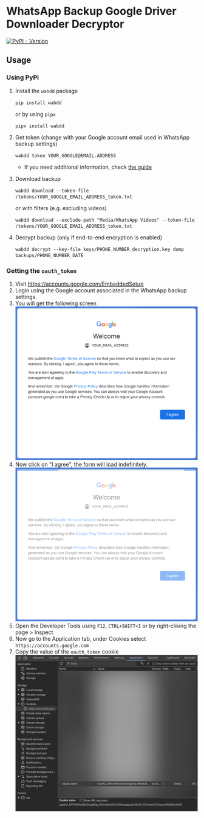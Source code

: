 # WhatsApp Backup Google Driver Downloader Decryptor

[![PyPI - Version](https://img.shields.io/pypi/v/wabdd?color=green)](https://pypi.org/project/wabdd)

## Usage

### Using PyPi

1. Install the `wabdd` package

    ```shell
    pip install wabdd
    ```

    or by using `pipx`

    ```shell
    pipx install wabdd
    ```

2. Get token (change with your Google account email used in WhatsApp backup settings)

    ```shell
    wabdd token YOUR_GOOGLE@EMAIL.ADDRESS
    ```

    - If you need additional information, check [the guide](#getting-the-oauth_token)

3. Download backup

    ```shell
    wabdd download --token-file /tokens/YOUR_GOOGLE_EMAIL_ADDRESS_token.txt
    ```

    or with filters (e.g. excluding videos)

    ```shell
    wabdd download --exclude-path "Media/WhatsApp Videos" --token-file /tokens/YOUR_GOOGLE_EMAIL_ADDRESS_token.txt

4. Decrypt backup (only if end-to-end encryption is enabled)

    ```shell
    wabdd decrypt --key-file keys/PHONE_NUMBER_decryption.key dump backups/PHONE_NUMBER_DATE
    ```

### Getting the `oauth_token`

1. Visit <https://accounts.google.com/EmbeddedSetup>
2. Login using the Google account associated in the WhatsApp backup settings.
3. You will get the following screen
![OAuth Step 1](.github/assets/oauth_token_step1.png)
4. Now click on "I agree", the form will load indefinitely.
![OAuth Step 2](.github/assets/oauth_token_step2.png)
5. Open the Developer Tools using `F12`, `CTRL+SHIFT+I` or by right-cliking the page > Inspect
6. Now go to the Application tab, under Cookies select `https://accounts.google.com`
7. Copy the value of the `oauth_token` cookie
![OAuth Step 3](.github/assets/oauth_token_step3.png)

<!-- ### Prerequisites (only for poetry and docker)

1. Clone repository

    ```shell
    git clone https://github.com/giacomoferretti/whatsapp-backup-downloader-decryptor
    ```

2. Write down your backup decryption key
   - RECOMMENDED: create a folder named `keys` and store your key there

### Using Poetry

1. Install dependencies

    ```shell
    poetry install
    ```

2. Get token

    ```shell
    poetry run wabdd token YOUR_GOOGLE@EMAIL.ADDRESS
    ```

3. Download backup

    ```shell
    poetry run wabdd download --token-file /tokens/YOUR_GOOGLE_EMAIL_ADDRESS_token.txt
    ```

4. Decrypt backup

    ```shell
    poetry run wabdd decrypt --key-file keys/PHONE_NUMBER_decryption.key dump backups/PHONE_NUMBER_DATE
    ```

### Using Docker

1. Build docker image

    ```shell
    docker build . -t wabdd:0.1.3
    ```

2. Get token

    ```shell
    docker run -it --rm --user $(id -u):$(id -g) -v $(pwd)/tokens:/tokens wabdd:0.1.3 token YOUR_GOOGLE@EMAIL.ADDRESS
    ```

3. Download backup

    ```shell
    docker run -it --rm --user $(id -u):$(id -g) -v $(pwd)/backups:/backups -v $(pwd)/tokens:/tokens wabdd:0.1.3 download --token-file /tokens/YOUR_GOOGLE_EMAIL_ADDRESS_token.txt
    ```

4. Decrypt backup

    ```shell
    docker run -it --rm --user $(id -u):$(id -g) -v $(pwd)/backups:/backups -v $(pwd)/keys:/keys wabdd:0.1.3 decrypt --key-file keys/PHONE_NUMBER_decryption.key dump backups/PHONE_NUMBER_DATE
    ``` -->
